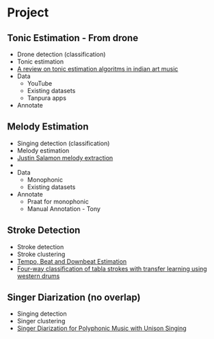 # Project

## Tonic Estimation - From drone

- Drone detection (classification)
- Tonic estimation
- [A review on tonic estimation algoritms in indian art music](https://link.springer.com/article/10.1007/s11042-023-17161-4)
- Data
  - YouTube
  - Existing datasets
  - Tanpura apps
- Annotate

## Melody Estimation

- Singing detection (classification)
- Melody estimation
- [Justin Salamon melody extraction](https://www.justinsalamon.com/melody-extraction.html)
- [](https://arxiv.org/pdf/2202.01078.pdf)
- Data
  - Monophonic
  - Existing datasets
- Annotate
  - Praat for monophonic
  - Manual Annotation - Tony

## Stroke Detection

- Stroke detection
- Stroke clustering
- [Tempo, Beat and Downbeat Estimation](https://tempobeatdownbeat.github.io/tutorial/ch2_basics/baseline.html)
- [Four-way classification of tabla strokes with transfer learning using western drums](https://www.ee.iitb.ac.in/student/~daplab/publications/2023/tismir_4way_tabla_copyedit_tbpublished.pdf)

## Singer Diarization (no overlap)

- Singing detection
- Singer clustering
- [Singer Diarization for Polyphonic Music with Unison Singing](https://ieeexplore.ieee.org/document/9767568)
